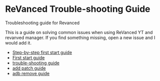# ReVanced Trouble-shooting Guide
Troubleshooting guide for Revanced

This is a guide on solving common issues when using ReVanced YT and revanved manager. If you find something missing,  open a new issue and I would add it.

- [Step-by-step first start guide](step-by-step/00-preface.md)
- [First start guide](00-first-start.md)
- [trouble-shooting guide](01-trouble-shooting.md)
- [add patch guide](02-add-patch.md)
- [adb remove guide](03-adb-remove.md)

